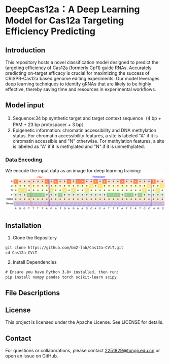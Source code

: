 # DeepCas12a：A Deep Learning Model for Cas12a Targeting Efficiency Predicting
## Introduction
This repository hosts a novel classification model designed to predict the targeting efficiency of Cas12a (formerly Cpf1) guide RNAs. Accurately predicting on-target efficacy is crucial for maximizing the success of CRISPR-Cas12a based genome editing experiments. Our model leverages deep learning techniques to identify gRNAs that are likely to be highly effective, thereby saving time and resources in experimental workflows.
## Model input
1. Sequence:34 bp synthetic target and target context sequence（4 bp + PAM + 23 bp protospacer + 3 bp）
2. Epigenetic information: chromatin accessibility and DNA methylation status. For chromatin accessibility features, a site is labeled "A" if it is chromatin accessible and "N" otherwise. For methylation features, a site is labeled as "A" if it is methylated and "N" if it is unmethylated.
### Data Encoding
We encode the input data as an image for deep learning training:
![我的图片](./images/encoding.png)
## Installation
1. Clone the Repository
```
git clone https://github.com/bm2-lab/Cas12a-CViT.git
cd Cas12a-CViT
```
2. Install Dependencies
```
# Ensure you have Python 3.8+ installed, then run:
pip install numpy pandas torch scikit-learn scipy
```
## File Descriptions
## License
This project is licensed under the Apache License. See LICENSE for details.
## Contact
For questions or collaborations, please contact 2251829@tongji.edu.cn or open an issue on GitHub.
